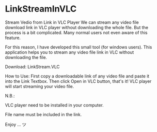 # LinkStreamInVLC
Stream Vedio from Link in VLC Player
We can stream any video file download link in VLC player without downloading the whole file. But the process is a bit complicated. Many normal users not even aware of this feature.

For this reason, I have developed this small tool (for windows users). This application helps you to stream any video file link in VLC without downloading the file.

Download: LinkStream.VLC

How to Use: First copy a downloadable link of any video file and paste it into the Link Textbox. Then click Open in VLC button, that's it! VLC player will start streaming your video file.

N.B.:

VLC player need to be installed in your computer.

File name must be included in the link.

Enjoy ... ツ
